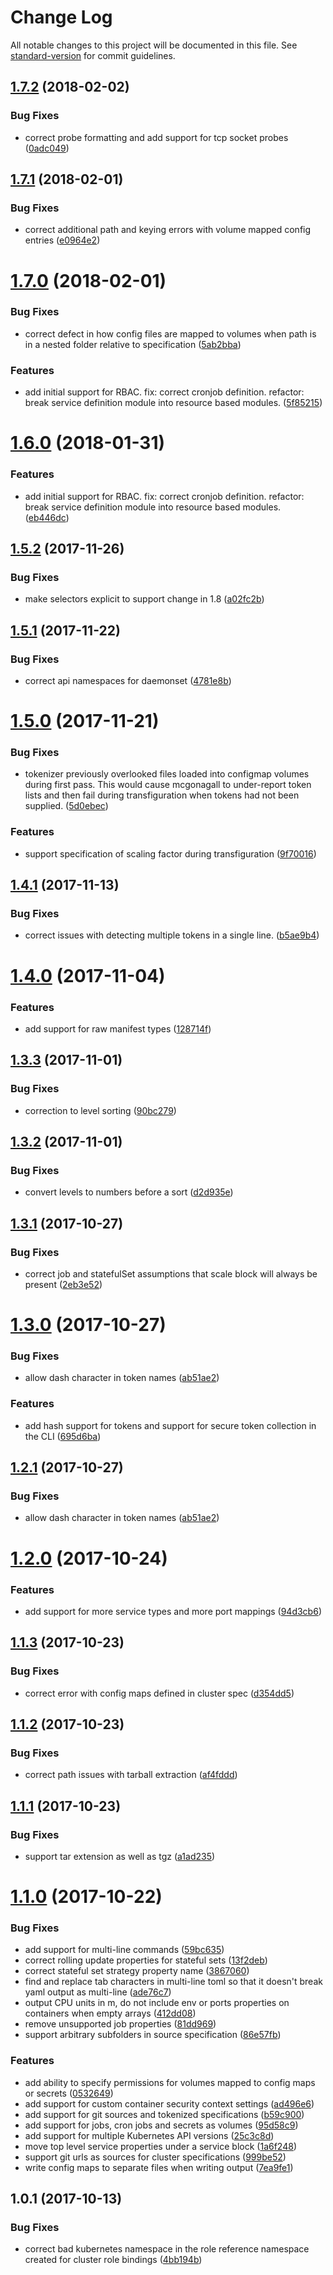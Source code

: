 # Change Log

All notable changes to this project will be documented in this file. See [standard-version](https://github.com/conventional-changelog/standard-version) for commit guidelines.

<a name="1.7.2"></a>
## [1.7.2](https://github.com/npm-wharf/mcgonagall/compare/v1.7.1...v1.7.2) (2018-02-02)


### Bug Fixes

* correct probe formatting and add support for tcp socket probes ([0adc049](https://github.com/npm-wharf/mcgonagall/commit/0adc049))



<a name="1.7.1"></a>
## [1.7.1](https://github.com/npm-wharf/mcgonagall/compare/v1.7.0...v1.7.1) (2018-02-01)


### Bug Fixes

* correct additional path and keying errors with volume mapped config entries ([e0964e2](https://github.com/npm-wharf/mcgonagall/commit/e0964e2))



<a name="1.7.0"></a>
# [1.7.0](https://github.com/npm-wharf/mcgonagall/compare/v1.5.2...v1.7.0) (2018-02-01)


### Bug Fixes

* correct defect in how config files are mapped to volumes when path is in a nested folder relative to specification ([5ab2bba](https://github.com/npm-wharf/mcgonagall/commit/5ab2bba))


### Features

* add initial support for RBAC. fix: correct cronjob definition. refactor: break service definition module into resource based modules. ([5f85215](https://github.com/npm-wharf/mcgonagall/commit/5f85215))



<a name="1.6.0"></a>
# [1.6.0](https://github.com/npm-wharf/mcgonagall/compare/v1.5.2...v1.6.0) (2018-01-31)


### Features

* add initial support for RBAC. fix: correct cronjob definition. refactor: break service definition module into resource based modules. ([eb446dc](https://github.com/npm-wharf/mcgonagall/commit/eb446dc))



<a name="1.5.2"></a>
## [1.5.2](https://github.com/npm-wharf/mcgonagall/compare/v1.5.1...v1.5.2) (2017-11-26)


### Bug Fixes

* make selectors explicit to support change in 1.8 ([a02fc2b](https://github.com/npm-wharf/mcgonagall/commit/a02fc2b))



<a name="1.5.1"></a>
## [1.5.1](https://github.com/npm-wharf/mcgonagall/compare/v1.5.0...v1.5.1) (2017-11-22)


### Bug Fixes

* correct api namespaces for daemonset ([4781e8b](https://github.com/npm-wharf/mcgonagall/commit/4781e8b))



<a name="1.5.0"></a>
# [1.5.0](https://github.com/npm-wharf/mcgonagall/compare/v1.4.1...v1.5.0) (2017-11-21)


### Bug Fixes

* tokenizer previously overlooked files loaded into configmap volumes during first pass. This would cause mcgonagall to under-report token lists and then fail during transfiguration when tokens had not been supplied. ([5d0ebec](https://github.com/npm-wharf/mcgonagall/commit/5d0ebec))


### Features

* support specification of scaling factor during transfiguration ([9f70016](https://github.com/npm-wharf/mcgonagall/commit/9f70016))



<a name="1.4.1"></a>
## [1.4.1](https://github.com/npm-wharf/mcgonagall/compare/v1.4.0...v1.4.1) (2017-11-13)


### Bug Fixes

* correct issues with detecting multiple tokens in a single line. ([b5ae9b4](https://github.com/npm-wharf/mcgonagall/commit/b5ae9b4))



<a name="1.4.0"></a>
# [1.4.0](https://github.com/npm/mcgonagall/compare/v1.3.3...v1.4.0) (2017-11-04)


### Features

* add support for raw manifest types ([128714f](https://github.com/npm/mcgonagall/commit/128714f))



<a name="1.3.3"></a>
## [1.3.3](https://github.com/npm/mcgonagall/compare/v1.3.2...v1.3.3) (2017-11-01)


### Bug Fixes

* correction to level sorting ([90bc279](https://github.com/npm/mcgonagall/commit/90bc279))



<a name="1.3.2"></a>
## [1.3.2](https://github.com/npm/mcgonagall/compare/v1.3.1...v1.3.2) (2017-11-01)


### Bug Fixes

* convert levels to numbers before a sort ([d2d935e](https://github.com/npm/mcgonagall/commit/d2d935e))



<a name="1.3.1"></a>
## [1.3.1](https://github.com/npm/mcgonagall/compare/v1.3.0...v1.3.1) (2017-10-27)


### Bug Fixes

* correct job and statefulSet assumptions that scale block will always be present ([2eb3e52](https://github.com/npm/mcgonagall/commit/2eb3e52))



<a name="1.3.0"></a>
# [1.3.0](https://github.com/npm/mcgonagall/compare/v1.2.0...v1.3.0) (2017-10-27)


### Bug Fixes

* allow dash character in token names ([ab51ae2](https://github.com/npm/mcgonagall/commit/ab51ae2))


### Features

* add hash support for tokens and support for secure token collection in the CLI ([695d6ba](https://github.com/npm/mcgonagall/commit/695d6ba))



<a name="1.2.1"></a>
## [1.2.1](https://github.com/npm/mcgonagall/compare/v1.2.0...v1.2.1) (2017-10-27)


### Bug Fixes

* allow dash character in token names ([ab51ae2](https://github.com/npm/mcgonagall/commit/ab51ae2))



<a name="1.2.0"></a>
# [1.2.0](https://github.com/npm/mcgonagall/compare/v1.1.3...v1.2.0) (2017-10-24)


### Features

* add support for more service types and more port mappings ([94d3cb6](https://github.com/npm/mcgonagall/commit/94d3cb6))



<a name="1.1.3"></a>
## [1.1.3](https://github.com/npm/mcgonagall/compare/v1.1.2...v1.1.3) (2017-10-23)


### Bug Fixes

* correct error with config maps defined in cluster spec ([d354dd5](https://github.com/npm/mcgonagall/commit/d354dd5))



<a name="1.1.2"></a>
## [1.1.2](https://github.com/npm/mcgonagall/compare/v1.1.1...v1.1.2) (2017-10-23)


### Bug Fixes

* correct path issues with tarball extraction ([af4fddd](https://github.com/npm/mcgonagall/commit/af4fddd))



<a name="1.1.1"></a>
## [1.1.1](https://github.com/npm/mcgonagall/compare/v1.1.0...v1.1.1) (2017-10-23)


### Bug Fixes

* support tar extension as well as tgz ([a1ad235](https://github.com/npm/mcgonagall/commit/a1ad235))



<a name="1.1.0"></a>
# [1.1.0](https://github.com/npm/mcgonagall/compare/v1.0.1...v1.1.0) (2017-10-22)


### Bug Fixes

* add support for multi-line commands ([59bc635](https://github.com/npm/mcgonagall/commit/59bc635))
* correct rolling update properties for stateful sets ([13f2deb](https://github.com/npm/mcgonagall/commit/13f2deb))
* correct stateful set strategy property name ([3867060](https://github.com/npm/mcgonagall/commit/3867060))
* find and replace tab characters in multi-line toml so that it doesn't break yaml output as multi-line ([ade76c7](https://github.com/npm/mcgonagall/commit/ade76c7))
* output CPU units in m, do not include env or ports properties on containers when empty arrays ([412dd08](https://github.com/npm/mcgonagall/commit/412dd08))
* remove unsupported job properties ([81dd969](https://github.com/npm/mcgonagall/commit/81dd969))
* support arbitrary subfolders in source specification ([86e57fb](https://github.com/npm/mcgonagall/commit/86e57fb))


### Features

* add ability to specify permissions for volumes mapped to config maps or secrets ([0532649](https://github.com/npm/mcgonagall/commit/0532649))
* add support for custom container security context settings ([ad496e6](https://github.com/npm/mcgonagall/commit/ad496e6))
* add support for git sources and tokenized specifications ([b59c900](https://github.com/npm/mcgonagall/commit/b59c900))
* add support for jobs, cron jobs and secrets as volumes ([95d58c9](https://github.com/npm/mcgonagall/commit/95d58c9))
* add support for multiple Kubernetes API versions ([25c3c8d](https://github.com/npm/mcgonagall/commit/25c3c8d))
* move top level service properties under a service block ([1a6f248](https://github.com/npm/mcgonagall/commit/1a6f248))
* support git urls as sources for cluster specifications ([999be52](https://github.com/npm/mcgonagall/commit/999be52))
* write config maps to separate files when writing output ([7ea9fe1](https://github.com/npm/mcgonagall/commit/7ea9fe1))



<a name="1.0.1"></a>
## 1.0.1 (2017-10-13)


### Bug Fixes

* correct bad kubernetes namespace in the role reference namespace created for cluster role bindings ([4bb194b](https://github.com/npm/mcgonagall/commit/4bb194b))
